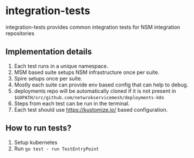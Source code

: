 # integration-tests
integration-tests provides common integration tests for NSM integration repositories


## Implementation details

1. Each test runs in a unique namespace.
2. MSM based suite setups NSM infrastructure once per suite.
3. Spire setups once per suite.
4. Mostly each suite can provide env based config that can help to debug.
5. deployments repo will be automatically cloned if it is not present in `$GOPATH/src/github.com/netwrokservicemesh/deployments-k8s`
6. Steps from each test can be run in the terminal.
7. Each test should use https://kustomize.io/ based configuration.

## How to run tests?

1. Setup kubernetes
2. Run `go test - run TestEntryPoint`
